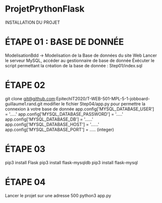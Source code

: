 # ProjetPrythonFlask
INSTALLATION DU PROJET

# ÉTAPE 01 : BASE DE DONNÉE

ModelisationBdd -> Modelisation de la Base de données du site Web 
Lancer le serveur MySQL, accéder au gestionnaire de base de donnée
Éxécuter le script permettant la création de la base de donnée : Step01/index.sql

# ÉTAPE 02
git clone git@github.com:EpitechIT2020/T-WEB-501-MPL-5-1-jobboard-guillaume1.rand.git
modifier le fichier Step04/app.py pour permettre la connexion à votre base de donnée 
app.config['MYSQL_DATABASE_USER'] = '.....'
app.config['MYSQL_DATABASE_PASSWORD'] = '.....'
app.config['MYSQL_DATABASE_DB'] = '......'
app.config['MYSQL_DATABASE_HOST'] = '......'
app.config['MYSQL_DATABASE_PORT'] = ..... (integer)

# ÉTAPE 03
pip3 install Flask
pip3 install flask-mysqldb
pip3 install flask-mysql 

 
# ÉTAPE 04 
Lancer le projet sur une adresse 500
python3 app.py 
